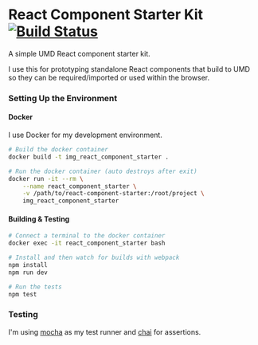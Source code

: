 # React Component Starter Kit [![Build Status](https://travis-ci.org/jakedeichert/react-component-starter.svg?branch=master)](https://travis-ci.org/jakedeichert/react-component-starter)

A simple UMD React component starter kit.

I use this for prototyping standalone React components that build to UMD so they can be required/imported or used within the browser.



### Setting Up the Environment

#### Docker

I use Docker for my development environment.

~~~sh
# Build the docker container
docker build -t img_react_component_starter .

# Run the docker container (auto destroys after exit)
docker run -it --rm \
    --name react_component_starter \
    -v /path/to/react-component-starter:/root/project \
    img_react_component_starter
~~~



#### Building & Testing

~~~sh
# Connect a terminal to the docker container
docker exec -it react_component_starter bash

# Install and then watch for builds with webpack
npm install
npm run dev

# Run the tests
npm test
~~~



### Testing

I'm using [mocha](https://github.com/mochajs/mocha) as my test runner and [chai](https://github.com/chaijs/chai) for assertions.
